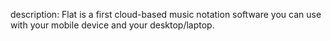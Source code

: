 description: Flat is a first cloud-based music notation software you can use with your mobile device and your desktop/laptop.
